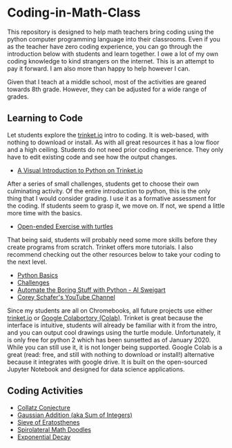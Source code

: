 # Coding-in-Math-Class
This repository is designed to help math teachers bring coding using the python computer programming language into their classrooms. Even if you as the teacher have zero coding experience, you can go through the introduction below with students and learn together. I owe a lot of my own coding knowledge to kind strangers on the internet. This is an attempt to pay it forward. I am also more than happy to help however I can. 

Given that I teach at a middle school, most of the activities are geared towards 8th grade. However, they can be adjusted for a wide range of grades.

## Learning to Code

Let students explore the [trinket.io](https://trinket.io) intro to coding. It is web-based, with nothing to download or install. As with all great resources it has a low floor and a high ceiling. Students do not need prior coding experience. They only have to edit existing code and see how the output changes.
- [A Visual Introduction to Python on Trinket.io](https://hourofpython.trinket.io/a-visual-introduction-to-python#/welcome/an-hour-of-code)


After a series of small challenges, students get to choose their own culminating activity. Of the entire introduction to python, this is the only thing that I would consider grading. I use it as a formative assessment for the coding. If students seem to grasp it, we move on. If not, we spend a little more time with the basics.

- [Open-ended Exercise with turtles](https://hourofpython.trinket.io/a-visual-introduction-to-python#/put-it-all-together/pick-an-open-ended-exercise)


That being said, students will probably need some more skills before they create programs from scratch. Trinket offers more tutorials. I also recommend checking out the other resources below to take your coding to the next level.

- [Python Basics](https://docs.trinket.io/getting-started-with-python#/welcome/where-we-ll-go)
- [Challenges](https://hourofpython.com/#string-challenges)
- [Automate the Boring Stuff with Python - Al Sweigart](https://automatetheboringstuff.com/)
- [Corey Schafer's YouTube Channel](https://www.youtube.com/channel/UCCezIgC97PvUuR4_gbFUs5g)


Since my students are all on Chromebooks, all future projects use either [trinket.io](https://trinket.io) or [Google Colabortory (Colab)](https://youtu.be/xoo4mTujM1U). Trinket is great because the interface is intuitive, students will already be familiar with it from the intro, and you can output cool drawings using the turtle module. Unfortunately, it is only free for python 2 which has been sunsetted as of January 2020. While you can still use it, it is not longer being supported. Google Colab is a great (read: free, and still with nothing to download or install!) alternative because it integrates with google drive. It is built on the open-sourced Jupyter Notebook and designed for data science applications.

## Coding Activities
- [Collatz Conjecture](coding-activities/Collatz-Conjecture.md)
- [Gaussian Addition (aka Sum of Integers)](coding-activities/Gaussian-Addition.md)
- [Sieve of Eratosthenes](coding-activities/Sieve-of-Eratosthenes.md)
- [Spirolateral Math Doodles](coding-activities/Spirolateral-Math-Doodles.md)
- [Exponential Decay](coding-activities/Exponential-Decay.md)
